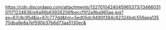https://cdn.discordapp.com/attachments/1327010424045965373/1346603101171224636/e6a96b63926256fbeccf5f2a9ba965ae.jpg?ex=67c8c95d&is=67c777dd&hm=5ed05dc9490f384c62324bdc556aea13570dba8e8a7ef590b37b6d73aa5130ec&